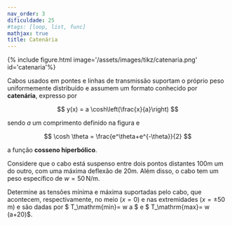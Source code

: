 ```yaml
---
nav_order: 3
dificuldade: 25
#tags: [loop, list, func]
mathjax: true
title: Catenária
---
```


<div class="float-right col-md-6">
{% include figure.html image='/assets/images/tikz/catenaria.png' id='catenaria'%}
</div>

Cabos usados em pontes e linhas de transmissão suportam o próprio peso uniformemente distribuído e assumem um formato conhecido por **catenária**, expresso por

$$
 y(x) = a \cosh\left(\frac{x}{a}\right)
$$

sendo $a$ um comprimento definido na figura e

$$
 \cosh \theta = \frac{e^\theta+e^{-\theta}}{2}
$$

a função **cosseno hiperbólico**.

Considere que o cabo está suspenso entre dois pontos distantes 100m um do outro, com uma máxima deflexão de 20m. Além disso, o cabo tem um peso específico de $w=50\,$N/m.

Determine as tensões mínima e máxima suportadas pelo cabo, que  acontecem, respectivamente, no meio ($x=0$) e nas extremidades ($x = \pm 50\,$m) e são dadas por $ T_\mathrm{min}= w a $ e $ T_\mathrm{max}= w (a+20)$.
